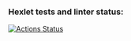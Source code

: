 ### Hexlet tests and linter status:
[![Actions Status](https://github.com/TenHiderovich/frontend-project-lvl3/workflows/hexlet-check/badge.svg)](https://github.com/TenHiderovich/frontend-project-lvl3/actions)